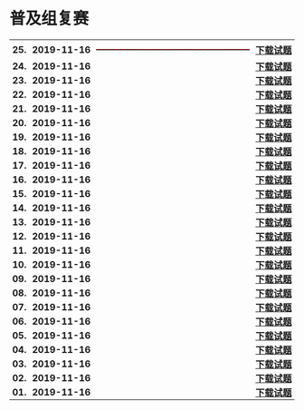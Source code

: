# 普及组复赛

<table style="border:none;width:100%;">
  <tr>
    <th style="border:0px;text-align:left;padding:0px 5px;" nowrap>25.</th>
    <th style="border:0px;text-align:left;padding:0px 5px;" nowrap>2019-11-16</th>
    <th style="border:0px; width:100%;padding:0px 5px;">
      <hr style="height:1px; border:none; border-top:1px dashed red;">
    </th>
    <th style="border:0px;text-align:left;padding:0px 5px;" nowrap>
      <a href='junior-2019.zip' target="_blank">下载试题</a>
    </th>
  </tr>

  <tr>
    <th style="border:0px;text-align:left;padding:0px 5px;" nowrap>24.</th>
    <th style="border:0px;text-align:left;padding:0px 5px;" nowrap>2019-11-16</th>
    <th style="border:0px; width:100%;padding:0px 5px;">
      <hr style="height:1px; background:none; border:0 0 1px 0 dashed red;width:100%;margin:12px 0px">
    </th>
    <th style="border:0px;text-align:left;padding:0px 5px;" nowrap>
      <a href='junior-2018.zip' target="_blank">下载试题</a>
    </th>
  </tr>
  <tr>
    <th style="border:0px;text-align:left;padding:0px 5px;" nowrap>23.</th>
    <th style="border:0px;text-align:left;padding:0px 5px;" nowrap>2019-11-16</th>
    <th style="border:0px; width:100%;padding:0px 5px;">
      <hr style="height:1px; background:none; border:0 0 1px 0 dashed red;width:100%;margin:12px 0px">
    </th>
    <th style="border:0px;text-align:left;padding:0px 5px;" nowrap>
      <a href='junior-2017.zip' target="_blank">下载试题</a>
    </th>
  </tr>
  <tr>
    <th style="border:0px;text-align:left;padding:0px 5px;" nowrap>22.</th>
    <th style="border:0px;text-align:left;padding:0px 5px;" nowrap>2019-11-16</th>
    <th style="border:0px; width:100%;padding:0px 5px;">
      <hr style="height:1px; background:none; border:0 0 1px 0 dashed red;width:100%;margin:12px 0px">
    </th>
    <th style="border:0px;text-align:left;padding:0px 5px;" nowrap>
      <a href='junior-2016.zip' target="_blank">下载试题</a>
    </th>
  </tr>
  <tr>
    <th style="border:0px;text-align:left;padding:0px 5px;" nowrap>21.</th>
    <th style="border:0px;text-align:left;padding:0px 5px;" nowrap>2019-11-16</th>
    <th style="border:0px; width:100%;padding:0px 5px;">
      <hr style="height:1px; background:none; border:0 0 1px 0 dashed red;width:100%;margin:12px 0px">
    </th>
    <th style="border:0px;text-align:left;padding:0px 5px;" nowrap>
      <a href='junior-2015.zip' target="_blank">下载试题</a>
    </th>
  </tr>
  <tr>
    <th style="border:0px;text-align:left;padding:0px 5px;" nowrap>20.</th>
    <th style="border:0px;text-align:left;padding:0px 5px;" nowrap>2019-11-16</th>
    <th style="border:0px; width:100%;padding:0px 5px;">
      <hr style="height:1px; background:none; border:0 0 1px 0 dashed red;width:100%;margin:12px 0px">
    </th>
    <th style="border:0px;text-align:left;padding:0px 5px;" nowrap>
      <a href='junior-2014.zip' target="_blank">下载试题</a>
    </th>
  </tr>
  <tr>
    <th style="border:0px;text-align:left;padding:0px 5px;" nowrap>19.</th>
    <th style="border:0px;text-align:left;padding:0px 5px;" nowrap>2019-11-16</th>
    <th style="border:0px; width:100%;padding:0px 5px;">
      <hr style="height:1px; background:none; border:0 0 1px 0 dashed red;width:100%;margin:12px 0px">
    </th>
    <th style="border:0px;text-align:left;padding:0px 5px;" nowrap>
      <a href='junior-2013.zip' target="_blank">下载试题</a>
    </th>
  </tr>
  <tr>
    <th style="border:0px;text-align:left;padding:0px 5px;" nowrap>18.</th>
    <th style="border:0px;text-align:left;padding:0px 5px;" nowrap>2019-11-16</th>
    <th style="border:0px; width:100%;padding:0px 5px;">
      <hr style="height:1px; background:none; border:0 0 1px 0 dashed red;width:100%;margin:12px 0px">
    </th>
    <th style="border:0px;text-align:left;padding:0px 5px;" nowrap>
      <a href='junior-2012.zip' target="_blank">下载试题</a>
    </th>
  </tr>
  <tr>
    <th style="border:0px;text-align:left;padding:0px 5px;" nowrap>17.</th>
    <th style="border:0px;text-align:left;padding:0px 5px;" nowrap>2019-11-16</th>
    <th style="border:0px; width:100%;padding:0px 5px;">
      <hr style="height:1px; background:none; border:0 0 1px 0 dashed red;width:100%;margin:12px 0px">
    </th>
    <th style="border:0px;text-align:left;padding:0px 5px;" nowrap>
      <a href='junior-2011.zip' target="_blank">下载试题</a>
    </th>
  </tr>
  <tr>
    <th style="border:0px;text-align:left;padding:0px 5px;" nowrap>16.</th>
    <th style="border:0px;text-align:left;padding:0px 5px;" nowrap>2019-11-16</th>
    <th style="border:0px; width:100%;padding:0px 5px;">
      <hr style="height:1px; background:none; border:0 0 1px 0 dashed red;width:100%;margin:12px 0px">
    </th>
    <th style="border:0px;text-align:left;padding:0px 5px;" nowrap>
      <a href='junior-2010.zip' target="_blank">下载试题</a>
    </th>
  </tr>
  <tr>
    <th style="border:0px;text-align:left;padding:0px 5px;" nowrap>15.</th>
    <th style="border:0px;text-align:left;padding:0px 5px;" nowrap>2019-11-16</th>
    <th style="border:0px; width:100%;padding:0px 5px;">
      <hr style="height:1px; background:none; border:0 0 1px 0 dashed red;width:100%;margin:12px 0px">
    </th>
    <th style="border:0px;text-align:left;padding:0px 5px;" nowrap>
      <a href='junior-2009.zip' target="_blank">下载试题</a>
    </th>
  </tr>
  <tr>
    <th style="border:0px;text-align:left;padding:0px 5px;" nowrap>14.</th>
    <th style="border:0px;text-align:left;padding:0px 5px;" nowrap>2019-11-16</th>
    <th style="border:0px; width:100%;padding:0px 5px;">
      <hr style="height:1px; background:none; border:0 0 1px 0 dashed red;width:100%;margin:12px 0px">
    </th>
    <th style="border:0px;text-align:left;padding:0px 5px;" nowrap>
      <a href='junior-2008.zip' target="_blank">下载试题</a>
    </th>
  </tr>
  <tr>
    <th style="border:0px;text-align:left;padding:0px 5px;" nowrap>13.</th>
    <th style="border:0px;text-align:left;padding:0px 5px;" nowrap>2019-11-16</th>
    <th style="border:0px; width:100%;padding:0px 5px;">
      <hr style="height:1px; background:none; border:0 0 1px 0 dashed red;width:100%;margin:12px 0px">
    </th>
    <th style="border:0px;text-align:left;padding:0px 5px;" nowrap>
      <a href='junior-2007.zip' target="_blank">下载试题</a>
    </th>
  </tr>
  <tr>
    <th style="border:0px;text-align:left;padding:0px 5px;" nowrap>12.</th>
    <th style="border:0px;text-align:left;padding:0px 5px;" nowrap>2019-11-16</th>
    <th style="border:0px; width:100%;padding:0px 5px;">
      <hr style="height:1px; background:none; border:0 0 1px 0 dashed red;width:100%;margin:12px 0px">
    </th>
    <th style="border:0px;text-align:left;padding:0px 5px;" nowrap>
      <a href='junior-2006.zip' target="_blank">下载试题</a>
    </th>
  </tr>
  <tr>
    <th style="border:0px;text-align:left;padding:0px 5px;" nowrap>11.</th>
    <th style="border:0px;text-align:left;padding:0px 5px;" nowrap>2019-11-16</th>
    <th style="border:0px; width:100%;padding:0px 5px;">
      <hr style="height:1px; background:none; border:0 0 1px 0 dashed red;width:100%;margin:12px 0px">
    </th>
    <th style="border:0px;text-align:left;padding:0px 5px;" nowrap>
      <a href='junior-2005.zip' target="_blank">下载试题</a>
    </th>
  </tr>
  <tr>
    <th style="border:0px;text-align:left;padding:0px 5px;" nowrap>10.</th>
    <th style="border:0px;text-align:left;padding:0px 5px;" nowrap>2019-11-16</th>
    <th style="border:0px; width:100%;padding:0px 5px;">
      <hr style="height:1px; background:none; border:0 0 1px 0 dashed red;width:100%;margin:12px 0px">
    </th>
    <th style="border:0px;text-align:left;padding:0px 5px;" nowrap>
      <a href='junior-2004.zip' target="_blank">下载试题</a>
    </th>
  </tr>
  <tr>
    <th style="border:0px;text-align:left;padding:0px 5px;" nowrap>09.</th>
    <th style="border:0px;text-align:left;padding:0px 5px;" nowrap>2019-11-16</th>
    <th style="border:0px; width:100%;padding:0px 5px;">
      <hr style="height:1px; background:none; border:0 0 1px 0 dashed red;width:100%;margin:12px 0px">
    </th>
    <th style="border:0px;text-align:left;padding:0px 5px;" nowrap>
      <a href='junior-2003.zip' target="_blank">下载试题</a>
    </th>
  </tr>
  <tr>
    <th style="border:0px;text-align:left;padding:0px 5px;" nowrap>08.</th>
    <th style="border:0px;text-align:left;padding:0px 5px;" nowrap>2019-11-16</th>
    <th style="border:0px; width:100%;padding:0px 5px;">
      <hr style="height:1px; background:none; border:0 0 1px 0 dashed red;width:100%;margin:12px 0px">
    </th>
    <th style="border:0px;text-align:left;padding:0px 5px;" nowrap>
      <a href='junior-2002.zip' target="_blank">下载试题</a>
    </th>
  </tr>
  <tr>
    <th style="border:0px;text-align:left;padding:0px 5px;" nowrap>07.</th>
    <th style="border:0px;text-align:left;padding:0px 5px;" nowrap>2019-11-16</th>
    <th style="border:0px; width:100%;padding:0px 5px;">
      <hr style="height:1px; background:none; border:0 0 1px 0 dashed red;width:100%;margin:12px 0px">
    </th>
    <th style="border:0px;text-align:left;padding:0px 5px;" nowrap>
      <a href='junior-2001.zip' target="_blank">下载试题</a>
    </th>
  </tr>
  <tr>
    <th style="border:0px;text-align:left;padding:0px 5px;" nowrap>06.</th>
    <th style="border:0px;text-align:left;padding:0px 5px;" nowrap>2019-11-16</th>
    <th style="border:0px; width:100%;padding:0px 5px;">
      <hr style="height:1px; background:none; border:0 0 1px 0 dashed red;width:100%;margin:12px 0px">
    </th>
    <th style="border:0px;text-align:left;padding:0px 5px;" nowrap>
      <a href='junior-2000.zip' target="_blank">下载试题</a>
    </th>
  </tr>
  <tr>
    <th style="border:0px;text-align:left;padding:0px 5px;" nowrap>05.</th>
    <th style="border:0px;text-align:left;padding:0px 5px;" nowrap>2019-11-16</th>
    <th style="border:0px; width:100%;padding:0px 5px;">
      <hr style="height:1px; background:none; border:0 0 1px 0 dashed red;width:100%;margin:12px 0px">
    </th>
    <th style="border:0px;text-align:left;padding:0px 5px;" nowrap>
      <a href='junior-1999.zip' target="_blank">下载试题</a>
    </th>
  </tr>
  <tr>
    <th style="border:0px;text-align:left;padding:0px 5px;" nowrap>04.</th>
    <th style="border:0px;text-align:left;padding:0px 5px;" nowrap>2019-11-16</th>
    <th style="border:0px; width:100%;padding:0px 5px;">
      <hr style="height:1px; background:none; border:0 0 1px 0 dashed red;width:100%;margin:12px 0px">
    </th>
    <th style="border:0px;text-align:left;padding:0px 5px;" nowrap>
      <a href='junior-1998.zip' target="_blank">下载试题</a>
    </th>
  </tr>
  <tr>
    <th style="border:0px;text-align:left;padding:0px 5px;" nowrap>03.</th>
    <th style="border:0px;text-align:left;padding:0px 5px;" nowrap>2019-11-16</th>
    <th style="border:0px; width:100%;padding:0px 5px;">
      <hr style="height:1px; background:none; border:0 0 1px 0 dashed red;width:100%;margin:12px 0px">
    </th>
    <th style="border:0px;text-align:left;padding:0px 5px;" nowrap>
      <a href='junior-1997.zip' target="_blank">下载试题</a>
    </th>
  </tr>
  <tr>
    <th style="border:0px;text-align:left;padding:0px 5px;" nowrap>02.</th>
    <th style="border:0px;text-align:left;padding:0px 5px;" nowrap>2019-11-16</th>
    <th style="border:0px; width:100%;padding:0px 5px;">
      <hr style="height:1px; background:none; border:0 0 1px 0 dashed red;width:100%;margin:12px 0px">
    </th>
    <th style="border:0px;text-align:left;padding:0px 5px;" nowrap>
      <a href='junior-1996.zip' target="_blank">下载试题</a>
    </th>
  </tr>
  <tr>
    <th style="border:0px;text-align:left;padding:0px 5px;" nowrap>01.</th>
    <th style="border:0px;text-align:left;padding:0px 5px;" nowrap>2019-11-16</th>
    <th style="border:0px; width:100%;padding:0px 5px;">
      <hr style="height:1px; background:none; border:0 0 1px 0 dashed red;width:100%;margin:12px 0px">
    </th>
    <th style="border:0px;text-align:left;padding:0px 5px;" nowrap>
      <a href='junior-1995.zip' target="_blank">下载试题</a>
    </th>
  </tr>
</table>

